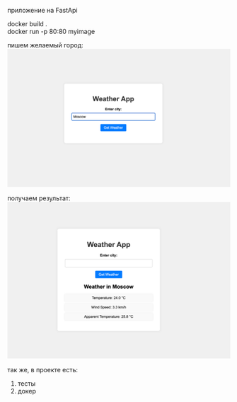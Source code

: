 приложение на FastApi

docker build . <br>
docker run -p 80:80 myimage

пишем желаемый город:
<img src="weather_search.png">

получаем результат:
<img src="weather_result.png">


так же, в проекте есть:<br>
1) тесты <br>
2) докер

